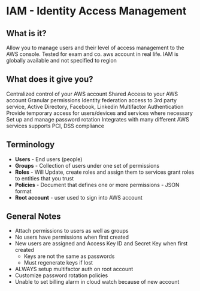 # IAM - Identity Access Management

## What is it?

Allow you to manage users and their level of access management to the AWS console. Tested for exam and co. aws account in real life. IAM is globally available and not specified to region

## What does it give you?
Centralized control of your AWS account
Shared Access to your AWS account
Granular permissions
Identity federation
    access to 3rd party service, Active Directory, Facebook, Linkedin
Multifactor Authentication
Provide temporary access for users/devices and services where necessary
Set up and manage password rotation
Integrates with many different AWS services
supports PCI, DSS compliance

## Terminology

- **Users** - End users (people)
- **Groups** - Collection of users under one set of permissions
- **Roles** - Will Update, create roles and assign them to services grant roles to entities that you trust
- **Policies** - Document that defines one or more permissions - JSON format
- **Root account** - user used to sign into AWS account

## General Notes

- Attach permissions to users as well as groups
- No users have permissions when first created
- New users are assigned and Access Key ID and Secret Key when first created
    - Keys are not the same as passwords
    - Must regenerate keys if lost
- ALWAYS setup multifactor auth on root account
- Customize password rotation policies
- Unable to set billing alarm in cloud watch because of new account